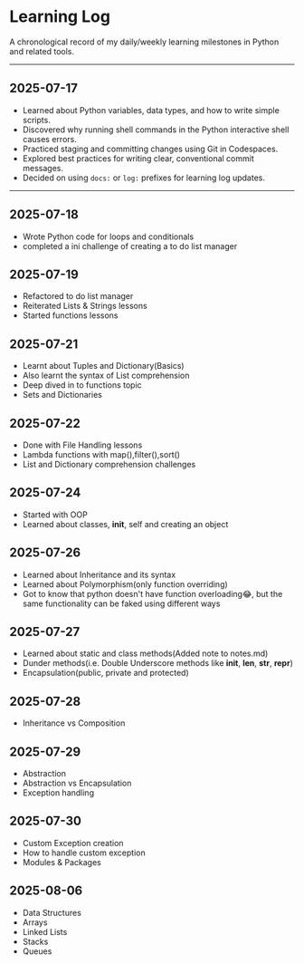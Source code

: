 # Learning Log

A chronological record of my daily/weekly learning milestones in Python and related tools.

---

## 2025-07-17

- Learned about Python variables, data types, and how to write simple scripts.
- Discovered why running shell commands in the Python interactive shell causes errors.
- Practiced staging and committing changes using Git in Codespaces.
- Explored best practices for writing clear, conventional commit messages.
- Decided on using `docs:` or `log:` prefixes for learning log updates.

---

## 2025-07-18

- Wrote Python code for loops and conditionals
- completed a ini challenge of creating a to do list manager

## 2025-07-19

- Refactored to do list manager
- Reiterated Lists & Strings lessons
- Started functions lessons

## 2025-07-21
- Learnt about Tuples and Dictionary(Basics)
- Also learnt the syntax of List comprehension
- Deep dived in to functions topic
- Sets and Dictionaries

## 2025-07-22
- Done with File Handling lessons
- Lambda functions with map(),filter(),sort()
- List and Dictionary comprehension challenges

## 2025-07-24
- Started with OOP
- Learned about classes, __init__, self and creating an object

## 2025-07-26
- Learned about Inheritance and its syntax
- Learned about Polymorphism(only function overriding)
- Got to know that python doesn't have function overloading😂, but the same functionality can be faked using different ways

## 2025-07-27
- Learned about static and class methods(Added note to notes.md)
- Dunder methods(i.e. Double Underscore methods like __init__, __len__, __str__, __repr__)
- Encapsulation(public, private and protected)

## 2025-07-28
- Inheritance vs Composition

## 2025-07-29
- Abstraction
- Abstraction vs Encapsulation
- Exception handling

## 2025-07-30
- Custom Exception creation
- How to handle custom exception
- Modules & Packages

## 2025-08-06
- Data Structures
- Arrays
- Linked Lists
- Stacks
- Queues